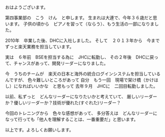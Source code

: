 おはようございます。

第四事業部の　こう　けん　と申します。
生まれは大連で、今年３６歳だと思います。
子供の頃から　ピアノを習って（ならう）、もう生活の一部になりました。

2010年　卒業した後、DHCに入社しました。
そして　２０１３年から　今まで　ずっと楽天業務を担当しています。

実は　６年前　BSEを担当する為に　JHCに転勤し、
その２年後　DHCに戻って、チャンスがあって、開発リーダーになりました。

今　うちのチームが　楽天の日本と海外の統合ログインシステムを担当しているんですが、
色々難しいところがあって
自分　もう一回　現場で架け橋（かけはし）になればいいかな　と思もって
去年９月　JHCに　二回目転勤しました。

以前、私ずっと　どんなリーダーになりたいかと考えていて、
厳しいリーダーか？優しいリーダーか？技術が優れた(すぐれた)リーダー？

今回のトレニングから　色々な感想があって、
多分答えは　どんなリーダーになって行っても「他人を理解することは、一番重要だ」と思います。

以上です。よろしくお願いします。
